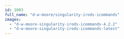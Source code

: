 ```yaml
---
id: 1003
full_name: "d-w-moore/singularity-irods-icommands"
images: 
  - "d-w-moore-singularity-irods-icommands-4.2.2"
  - "d-w-moore-singularity-irods-icommands-latest"
---
```

